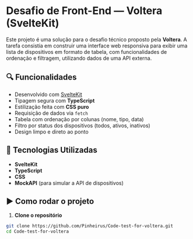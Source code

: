 # Desafio de Front-End — Voltera (SvelteKit)

Este projeto é uma solução para o desafio técnico proposto pela **Voltera**. A tarefa consistia em construir uma interface web responsiva para exibir uma lista de dispositivos em formato de tabela, com funcionalidades de ordenação e filtragem, utilizando dados de uma API externa.

## 🔍 Funcionalidades

- Desenvolvido com [SvelteKit](https://kit.svelte.dev/)
- Tipagem segura com **TypeScript**
- Estilização feita com **CSS puro**
- Requisição de dados via `fetch`
- Tabela com ordenação por colunas (nome, tipo, data)
- Filtro por status dos dispositivos (todos, ativos, inativos)
- Design limpo e direto ao ponto

## 🧪 Tecnologias Utilizadas

- **SvelteKit**
- **TypeScript**
- **CSS**
- **MockAPI** (para simular a API de dispositivos)

## ▶️ Como rodar o projeto

1. **Clone o repositório**

```bash
git clone https://github.com/Pinheirus/Code-test-for-voltera.git
cd Code-test-for-voltera
